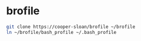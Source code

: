 # brofile
```bash
git clone https://cooper-sloan/brofile ~/brofile
ln ~/brofile/bash_profile ~/.bash_profile
```
